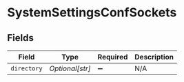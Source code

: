 # SystemSettingsConfSockets


## Fields

| Field              | Type               | Required           | Description        |
| ------------------ | ------------------ | ------------------ | ------------------ |
| `directory`        | *Optional[str]*    | :heavy_minus_sign: | N/A                |